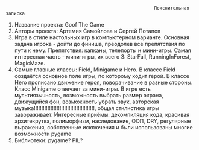                                                            Пояснительная записка

1.	Название проекта:  Goof The Game
2.	Авторы проекта: Артемия Самойлова и Сергей Потапов
3.	Игра в стиле настольных игр в компьютерном варианте. Основная задача игрока - дойти до финиша, преодолев все препятствия по пути к нему. Препятствия: капканы, телепорты и мини-игры. Самая интересная часть  -  мини-игры, их всего 3: StarFall, RunningInForest, MagicMaze.
4.	Самые главные классы: Field, Minigame и Hero. В классе Field создаётся основное поле игры, по которому ходит герой. В классе Hero прописано движение героя, поворачивание в разные стороны. Класс Minigame отвечает за мини-игры. В игре есть мультиязычность, возможность выбрать размер экрана, движущийся фон, возможность убрать звук, авторская музыка!!!!!!!!!!!!!!!!!!!!!!!!!!!!!!!!!!!!!!!!, общая стилистика игры завораживает. Интересные приёмы: декомпиляция кода, красивая архитекрутка, полиморфизм, наследование, ООП, DRY, регулярные выражения, собственные исключения и были использованы многие возможности pygame
5.	Библиотеки: pygame? PIL?
